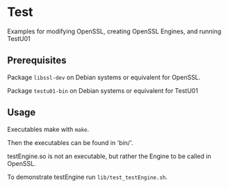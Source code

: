 # Test
Examples for modifying OpenSSL, creating OpenSSL Engines, and running TestU01

## Prerequisites
Package `libssl-dev` on Debian systems or equivalent for OpenSSL.

Package `testu01-bin` on Debian systems or equivalent for TestU01

## Usage
Executables make with `make`.

Then the executables can be found in 'bin/'.

testEngine.so is not an executable, but rather the Engine to be called in OpenSSL.

To demonstrate testEngine run `lib/test_testEngine.sh`.